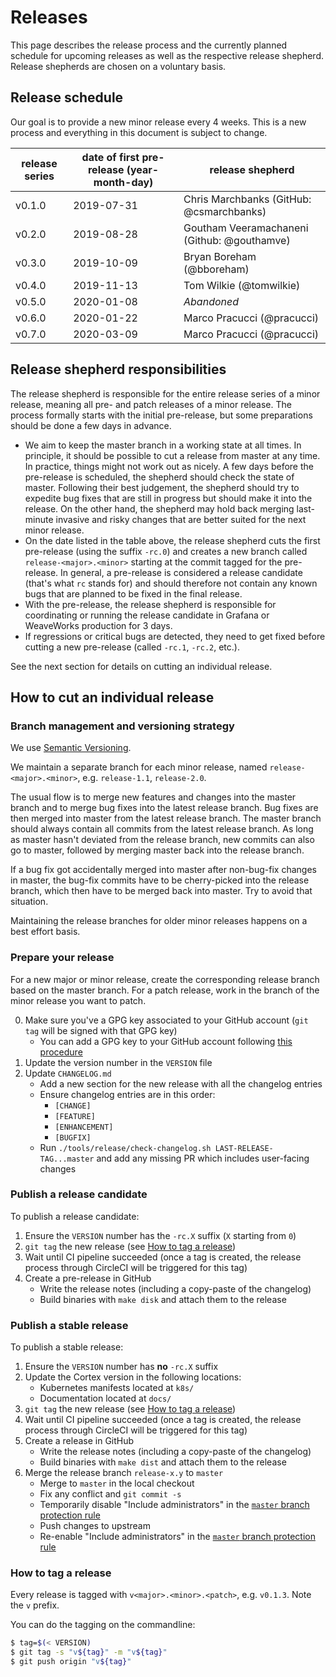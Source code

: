 # Releases

This page describes the release process and the currently planned schedule for upcoming releases as well as the respective release shepherd. Release shepherds are chosen on a voluntary basis.

## Release schedule

Our goal is to provide a new minor release every 4 weeks. This is a new process and everything in this document is subject to change.

| release series | date of first pre-release (year-month-day) | release shepherd                            |
|----------------|--------------------------------------------|---------------------------------------------|
| v0.1.0         | 2019-07-31                                 | Chris Marchbanks (GitHub: @csmarchbanks)    |
| v0.2.0         | 2019-08-28                                 | Goutham Veeramachaneni (Github: @gouthamve) |
| v0.3.0         | 2019-10-09                                 | Bryan Boreham (@bboreham)                   |
| v0.4.0         | 2019-11-13                                 | Tom Wilkie (@tomwilkie)                     |
| v0.5.0         | 2020-01-08                                 | _Abandoned_                                 |
| v0.6.0         | 2020-01-22                                 | Marco Pracucci (@pracucci)                  |
| v0.7.0         | 2020-03-09                                 | Marco Pracucci (@pracucci)                  |

## Release shepherd responsibilities

The release shepherd is responsible for the entire release series of a minor release, meaning all pre- and patch releases of a minor release. The process formally starts with the initial pre-release, but some preparations should be done a few days in advance.

* We aim to keep the master branch in a working state at all times. In principle, it should be possible to cut a release from master at any time. In practice, things might not work out as nicely. A few days before the pre-release is scheduled, the shepherd should check the state of master. Following their best judgement, the shepherd should try to expedite bug fixes that are still in progress but should make it into the release. On the other hand, the shepherd may hold back merging last-minute invasive and risky changes that are better suited for the next minor release.
* On the date listed in the table above, the release shepherd cuts the first pre-release (using the suffix `-rc.0`) and creates a new branch called  `release-<major>.<minor>` starting at the commit tagged for the pre-release. In general, a pre-release is considered a release candidate (that's what `rc` stands for) and should therefore not contain any known bugs that are planned to be fixed in the final release.
* With the pre-release, the release shepherd is responsible for coordinating or running the release candidate in Grafana or WeaveWorks production for 3 days.
* If regressions or critical bugs are detected, they need to get fixed before cutting a new pre-release (called `-rc.1`, `-rc.2`, etc.). 

See the next section for details on cutting an individual release.

## How to cut an individual release

### Branch management and versioning strategy

We use [Semantic Versioning](https://semver.org/).

We maintain a separate branch for each minor release, named `release-<major>.<minor>`, e.g. `release-1.1`, `release-2.0`.

The usual flow is to merge new features and changes into the master branch and to merge bug fixes into the latest release branch. Bug fixes are then merged into master from the latest release branch. The master branch should always contain all commits from the latest release branch. As long as master hasn't deviated from the release branch, new commits can also go to master, followed by merging master back into the release branch.

If a bug fix got accidentally merged into master after non-bug-fix changes in master, the bug-fix commits have to be cherry-picked into the release branch, which then have to be merged back into master. Try to avoid that situation.

Maintaining the release branches for older minor releases happens on a best effort basis.

### Prepare your release

For a new major or minor release, create the corresponding release branch based on the master branch. For a patch release, work in the branch of the minor release you want to patch.

0. Make sure you've a GPG key associated to your GitHub account (`git tag` will be signed with that GPG key)
   - You can add a GPG key to your GitHub account following [this procedure](https://help.github.com/articles/generating-a-gpg-key/)
1. Update the version number in the `VERSION` file
2. Update `CHANGELOG.md`
   - Add a new section for the new release with all the changelog entries
   - Ensure changelog entries are in this order:
     * `[CHANGE]`
     * `[FEATURE]`
     * `[ENHANCEMENT]`
     * `[BUGFIX]`
   - Run `./tools/release/check-changelog.sh LAST-RELEASE-TAG...master` and add any missing PR which includes user-facing changes

### Publish a release candidate

To publish a release candidate:

1. Ensure the `VERSION` number has the `-rc.X` suffix (`X` starting from `0`)
2. `git tag` the new release (see [How to tag a release](#how-to-tag-a-release))
3. Wait until CI pipeline succeeded (once a tag is created, the release process through CircleCI will be triggered for this tag)
3. Create a pre-release in GitHub
   - Write the release notes (including a copy-paste of the changelog)
   - Build binaries with `make disk` and attach them to the release

### Publish a stable release

To publish a stable release:

1. Ensure the `VERSION` number has **no** `-rc.X` suffix
2. Update the Cortex version in the following locations:
   - Kubernetes manifests located at `k8s/`
   - Documentation located at `docs/`
3. `git tag` the new release (see [How to tag a release](#how-to-tag-a-release))
4. Wait until CI pipeline succeeded (once a tag is created, the release process through CircleCI will be triggered for this tag)
5. Create a release in GitHub
   - Write the release notes (including a copy-paste of the changelog)
   - Build binaries with `make dist` and attach them to the release
6. Merge the release branch `release-x.y` to `master`
   - Merge to `master` in the local checkout
   - Fix any conflict and `git commit -s`
   - Temporarily disable "Include administrators" in the [`master` branch protection rule](https://github.com/cortexproject/cortex/settings/branch_protection_rules)
   - Push changes to upstream
   - Re-enable "Include administrators" in the [`master` branch protection rule](https://github.com/cortexproject/cortex/settings/branch_protection_rules)

### How to tag a release

Every release is tagged with `v<major>.<minor>.<patch>`, e.g. `v0.1.3`. Note the `v` prefix.

You can do the tagging on the commandline:

```bash
$ tag=$(< VERSION)
$ git tag -s "v${tag}" -m "v${tag}"
$ git push origin "v${tag}"
```
